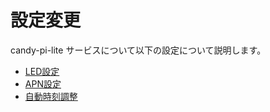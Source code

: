 # 設定変更

candy-pi-lite サービスについて以下の設定について説明します。

* [LED設定](led.md)
* [APN設定](apn.md)
* [自動時刻調整](rtc.md)
